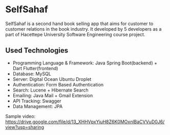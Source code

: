 
# SelfSahaf

SelfSahaf is a second hand book selling app that aims for customer to customer relations in the book industry. It developed by 5 developers as a part of Hacettepe University Software Engineering course project.

## Used Technologies
* Programming Language & Framework: Java Spring Boot(backend) + Dart Flutter(frontend)
* Database: MySQL
* Server: Digital Ocean Ubuntu Droplet
* Authentication: Form Based Authentication
* Search: Lucene + Hibernate Search
* Emailing: Java Mail + Gmail Extension
* API Tracking: Swagger
* Data Management: JPA


Sample video: https://drive.google.com/file/d/13_XHHVpxYiuH8Z6K0MOxnlBaCVVuD0J6/view?usp=sharing
